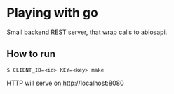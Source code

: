 # Playing with go

Small backend REST server, that wrap calls to abiosapi.

## How to run

```
$ CLIENT_ID=<id> KEY=<key> make
```

HTTP will serve on http://localhost:8080
